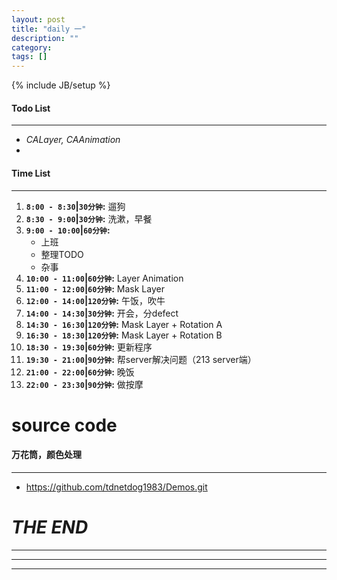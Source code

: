 ```yaml
---
layout: post
title: "daily 一"
description: ""
category: 
tags: []
---
```

{% include JB/setup %}
#### Todo List
***
* *CALayer, CAAnimation*
* 

#### Time List
***
1. **`8:00 - 8:30`|`30分钟`:** 遛狗
2. **`8:30 - 9:00`|`30分钟`:** 洗漱，早餐
3. **`9:00 - 10:00`|`60分钟`:**
	* 上班
	* 整理TODO
	* 杂事
4. **`10:00 - 11:00`|`60分钟`:** Layer Animation
5. **`11:00 - 12:00`|`60分钟`:** Mask Layer
6. **`12:00 - 14:00`|`120分钟`:** 午饭，吹牛
7. **`14:00 - 14:30`|`30分钟`:** 开会，分defect
8. **`14:30 - 16:30`|`120分钟`:** Mask Layer + Rotation A
9. **`16:30 - 18:30`|`120分钟`:** Mask Layer + Rotation B
10. **`18:30 - 19:30`|`60分钟`:** 更新程序
11. **`19:30 - 21:00`|`90分钟`:** 帮server解决问题（213 server端）
12. **`21:00 - 22:00`|`60分钟`:** 晚饭
13. **`22:00 - 23:30`|`90分钟`:** 做按摩

# source code
#### 万花筒，颜色处理
***
* https://github.com/tdnetdog1983/Demos.git

# *THE END*
***
***
***